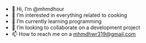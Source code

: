 - 👋 Hi, I’m @mhmdhour
- 👀 I’m interested in everything related to cooking
- 🌱 I’m currently learning programming
- 💞️ I’m looking to collaborate on a development project
- 📫 How to reach me on a mhmdhwr319@gmail.com

<!---
mhmdhour/mhmdhour is a ✨ special ✨ repository because its `README.md` (this file) appears on your GitHub profile.
You can click the Preview link to take a look at your changes.
--->
